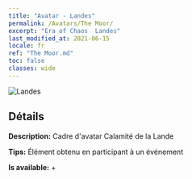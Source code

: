 ```yaml
---
title: "Avatar - Landes"
permalink: /Avatars/The Moor/
excerpt: "Era of Chaos  Landes"
last_modified_at: 2021-06-15
locale: fr
ref: "The Moor.md"
toc: false
classes: wide
---
```

 ![Landes](/images/a/avatarFrame_70.png)

## Détails

 **Description:** Cadre d'avatar Calamité de la Lande 

 **Tips:** Élément obtenu en participant à un événement 

 **Is available:**  + 

